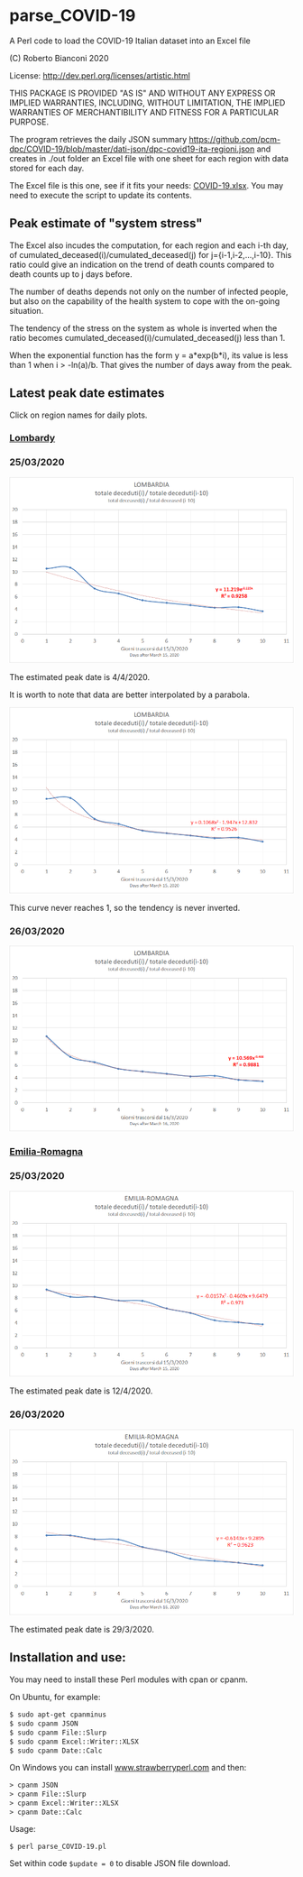 # parse_COVID-19
A Perl code to load the COVID-19 Italian dataset into an Excel file

(C) Roberto Bianconi 2020 

License: http://dev.perl.org/licenses/artistic.html

THIS PACKAGE IS PROVIDED "AS IS" AND WITHOUT ANY EXPRESS OR
IMPLIED WARRANTIES, INCLUDING, WITHOUT LIMITATION, THE IMPLIED
WARRANTIES OF MERCHANTIBILITY AND FITNESS FOR A PARTICULAR PURPOSE.


The program retrieves the daily JSON summary https://github.com/pcm-dpc/COVID-19/blob/master/dati-json/dpc-covid19-ita-regioni.json and creates in ./out folder an Excel file with one sheet for each region with data stored for each day.


The Excel file is this one, see if it fits your needs: [COVID-19.xlsx](./out/COVID-19.xlsx). You may need to execute the script to update its contents.

## Peak estimate of "system stress"

The Excel also incudes the computation, for each region and each i-th day, of cumulated_deceased(i)/cumulated_deceased(j) for j={i-1,i-2,...,i-10}. This ratio could give an indication on the trend of death counts compared to death counts up to j days before. 

The number of deaths depends not only on the number of infected people, but also on the capability of the health system to cope with the on-going situation.

The tendency of the stress on the system as whole is inverted when the ratio becomes cumulated_deceased(i)/cumulated_deceased(j) less than 1.

When the exponential function has the form y = a\*exp(b\*i), its value is less than 1 when i > -ln(a)/b. That gives the number of days away from the peak.

## Latest peak date estimates

Click on region names for daily plots.

### [Lombardy](lombardia/README.md)

### 25/03/2020

![Fitting 25/03/2020](lombardia/lombardia_j10_20200325_exp.png)

The estimated peak date is 4/4/2020.

It is worth to note that data are better interpolated by a parabola.

![Fitting 25/03/2020](lombardia/lombardia_j10_20200325_x2.png)

This curve never reaches 1, so the tendency is never inverted.

### 26/03/2020

![Fitting 25/03/2020](lombardia/lombardia_j10_20200326_xa.png)


### [Emilia-Romagna](emilia_romagna/README.md)


### 25/03/2020

![Fitting 25/03/2020](emilia_romagna/emilia_romagna_j10_20200325_x2.png)

The estimated peak date is 12/4/2020.

### 26/03/2020

![Fitting 26/03/2020](emilia_romagna/emilia_romagna_j10_20200326_x.png)

The estimated peak date is 29/3/2020.

## Installation and use:

You may need to install these Perl modules with cpan or cpanm. 

On Ubuntu, for example:
```
$ sudo apt-get cpanminus
$ sudo cpanm JSON
$ sudo cpanm File::Slurp
$ sudo cpanm Excel::Writer::XLSX
$ sudo cpanm Date::Calc
```
On Windows you can install www.strawberryperl.com and then:
```
> cpanm JSON
> cpanm File::Slurp
> cpanm Excel::Writer::XLSX
> cpanm Date::Calc
```

Usage:
```
$ perl parse_COVID-19.pl
```

Set within code `$update = 0` to disable JSON file download.


